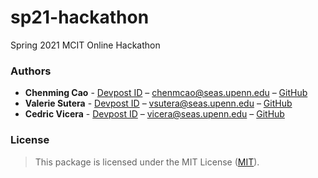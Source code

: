 # sp21-hackathon
Spring 2021 MCIT Online Hackathon

### Authors

* **Chenming Cao** - [Devpost ID](https://devpost.com/chenming-cao) – chenmcao@seas.upenn.edu – [GitHub](https://github.com/chenming-cao/)
* **Valerie Sutera** - [Devpost ID](https://devpost.com/valeriesutera) – vsutera@seas.upenn.edu – [GitHub](https://github.com/valeriesutera/)
* **Cedric Vicera** - [Devpost ID](https://devpost.com/cedricvicera) – vicera@seas.upenn.edu – [GitHub](https://github.com/cedricvicera/)

### License

>This package is licensed under the MIT License (<a href="https://choosealicense.com/licenses/mit/" target="_blank">MIT</a>).
